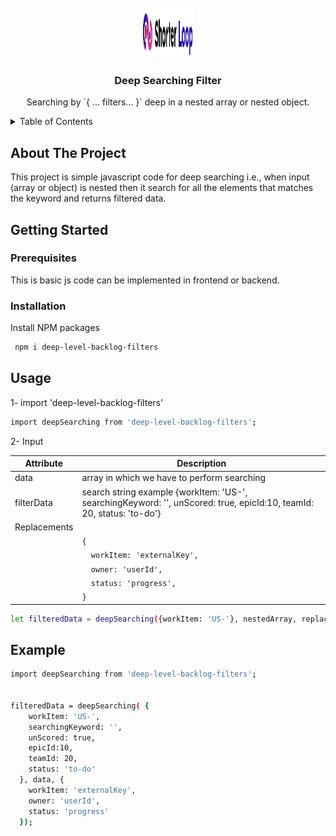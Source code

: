 <!-- PROJECT LOGO -->
<br />
<div align="center">
  <a href="https://github.com/othneildrew/Best-README-Template">
    <img src="https://github.com/shorterloop/deep-searching-shorterloop-backlog/blob/main/deep-searching.svg?raw=true" alt="Logo" width="80" height="80">
  </a>

  <h3 align="center">Deep Searching Filter</h3>

  <p align="center">
    Searching by `{ ... filters... }` deep in a nested array or nested object.
  </p>
</div>

<!-- TABLE OF CONTENTS -->
<details>
  <summary>Table of Contents</summary>
  <ol>
    <li>
      <a href="#about-the-project">About The Project</a>
    </li>
    <li>
      <a href="#getting-started">Getting Started</a>
      <ul>
        <li><a href="#prerequisites">Prerequisites</a></li>
        <li><a href="#installation">Installation</a></li>
      </ul>
    </li>
    <li><a href="#usage">Usage</a></li>
    <li><a href="#example">Example</a></li>
  </ol>
</details>

<!-- ABOUT THE PROJECT -->

## About The Project

This project is simple javascript code for deep searching i.e., when input (array or object) is nested then it search for all the elements that matches the keyword and returns filtered data.

<!-- GETTING STARTED -->

## Getting Started

### Prerequisites

This is basic js code can be implemented in frontend or backend.

### Installation

Install NPM packages

```sh
 npm i deep-level-backlog-filters
```

<!-- USAGE EXAMPLES -->

## Usage

1- import 'deep-level-backlog-filters'

```sh
import deepSearching from 'deep-level-backlog-filters';
```

2- Input

| Attribute      | Description                                           |
|----------------|-------------------------------------------------------|
| data   | array in which we have to perform searching          |
| filterData        | search string example {workItem: 'US-', searchingKeyword: '', unScored: true, epicId:10, teamId: 20, status: 'to-do'}            |
| Replacements   |                                                      |
|                | `{`                                                  |
|                | `  workItem: 'externalKey',`                         |
|                | `  owner: 'userId',`                                 |
|                | `  status: 'progress',`                              |
|                | `}`                                                  |


```sh
let filteredData = deepSearching({workItem: 'US-'}, nestedArray, replacements);
```

<!-- EXAMPLES -->

## Example

```sh
import deepSearching from 'deep-level-backlog-filters';


filteredData = deepSearching( {
    workItem: 'US-',
    searchingKeyword: '',
    unScored: true,
    epicId:10,
    teamId: 20,
    status: 'to-do'
  }, data, {
    workItem: 'externalKey',
    owner: 'userId',
    status: 'progress'
  });
```
